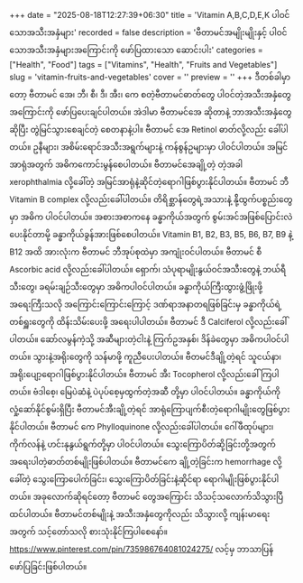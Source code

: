 +++
date = "2025-08-18T12:27:39+06:30"
title = 'Vitamin A,B,C,D,E,K ပါဝင်သောအသီးအနှံများ'
recorded = false
description = 'ဗီတာမင်အမျိုးမျိုးနှင့် ပါဝင်သောအသီးအနှံများအကြောင်းကို ဖော်ပြထားသော ဆောင်းပါး'
categories = ["Health", "Food"]
tags = ["Vitamins", "Health", "Fruits and Vegetables"]
slug = 'vitamin-fruits-and-vegetables'
cover = ''
preview = ''
+++
ဒီတစ်ခါမှာတော့ ဗီတာမင် အေ၊ ဘီ၊ စီ၊ ဒီ၊ အီး၊ ကေ စတဲ့ဗီတာမင်ဓာတ်တွေ ပါဝင်တဲ့အသီးအနှံတွေ အကြောင်းကို ဖော်ပြပေးချင်ပါတယ်။ အဲဒါမာ ဗီတာမင်အေ ဆိုတာနဲ့ ဘာအသီးအနှံတွေဆိုပြီး တွဲမြင်သွားစေချင်တဲ့ စေတနာနဲ့ပါ။
ဗီတာမင် အေ
Retinol ဓာတ်လို့လည်း ခေါ်ပါတယ်။ ဥနီများ၊ အစိမ်းရောင်အသီးအရွက်များနဲ့ ကန်စွန်ဥများမှာ ပါဝင်ပါတယ်။ အမြင်အာရုံအတွက် အဓိကကောင်းမွန်စေပါတယ်။ ဗီတာမင်အေချို့တဲ့ တဲ့အခါ
xerophthalmia လို့ခေါ်တဲ့ အမြင်အာရုံနဲ့ဆိုင်တဲ့ရောဂါဖြစ်ပွားနိုင်ပါတယ်။
ဗီတာမင် ဘီ
Vitamin B complex လို့လည်းခေါ်ပါတယ်။ တိရိစ္ဆာန်တွေရဲ့အသားနဲ့ နို့်ထွက်ပစ္စည်းတွေမှာ အဓိက ပါဝင်ပါတယ်။ အစားအစာကနေ ခန္ဓာကိုယ်အတွက် စွမ်းအင်အဖြစ်ပြောင်းလဲပေးနိုင်တာမို့ ခန္ဓာကိုယ်ခွန်အားဖြစ်စေပါတယ်။ Vitamin B1, B2, B3, B5, B6, B7, B9 နဲ့ B12 အထိ အားလုံးက ဗီတာမင် ဘီအုပ်စုထဲမှာ အကျုံးဝင်ပါတယ်။
ဗီတာမင် စီ
Ascorbic acid လို့လည်းခေါ်ပါတယ်။ ရှောက်၊ သံပုရာမျိုးနွယ်ဝင်အသီးတွေနဲ့ ဘယ်ရီသီးတွေ၊ ခရမ်းချဉ်သီးတွေမှာ အဓိကပါဝင်ပါတယ်။ ခန္ဓာကိုယ်ကြီးထွားဖွံ့ဖြိုးဖို့အရေးကြီးသလို အကြောင်းကြောင်းကြောင့် ဒဏ်ရာအနာတရဖြစ်ခြင်းမှ ခန္ဓာကိုယ်ရဲ့ တစ်ရှူးတွေကို ထိန်းသိမ်းပေးဖို့ အရေးပါပါတယ်။
ဗီတာမင် ဒီ
Calciferol လို့လည်းခေါ်ပါတယ်။ ဆော်လမွန်ကဲ့သို့ အဆီများတဲ့ငါးနဲ့ ကြက်ဥအနှစ်၊ ဒိန်ခဲတွေမှာ အဓိကပါဝင်ပါတယ်။ သွားနဲ့အရိုးတွေကို သန်မာဖို့ ကူညီပေးပါတယ်။ ဗီတမင်ဒီချို့တဲ့ရင် သူငယ်နာ၊ အရိုးပျော့ရောဂါဖြစ်ပွားနိုင်ပါတယ်။
ဗီတာမင် အီး
Tocopherol လို့လည်းခေါ်ကြပါတယ်။ ဗံဒါစေ့၊ မြေပဲဆံနဲ့ ပဲပုပ်စေ့မှထွက်တဲ့အဆီ တို့မှာ ပါဝင်ပါတယ်။ ခန္ဓာကိုယ်ကို လှုံ့ဆော်နိုင်စွမ်းရှိပြီး ဗီတာမင်အီးချို့တဲ့ရင် အာရုံကြောပျက်စီးတဲ့ရောဂါမျိုးတွေဖြစ်ပွားနိုင်ပါတယ်။
ဗီတာမင် ကေ
Phylloquinone လို့လည်းခေါ်ပါတယ်။ ဂေါ်ဖီထုပ်များ၊ ကိုက်လန်နဲ့ ဟင်းနုနွယ်ရွက်တို့မှာ ပါဝင်ပါတယ်။ သွေးကြောပိတ်ဆို့ခြင်းတို့အတွက် အရေးပါတဲ့ဓာတ်တစ်မျိုးဖြစ်ပါတယ်။ ဗီတာမင်ကေ ချို့တဲ့ခြင်းက hemorrhage လို့ခေါ်တဲ့ သွေးကြောပေါက်ခြင်း၊ သွေးကြောပိတ်ခြင်းနဲ့ဆိုင်ရာ ရောဂါမျိုးဖြစ်ပွားနိုင်ပါတယ်။
အခုလောက်ဆိုရင်တော့ ဗီတာမင် တွေအကြောင်း သိသင့်သလောက်သိသွားပြီထင်ပါတယ်။ ဗီတာမင်တစ်မျိုးနဲ့ အသီးအနှံတွေကိုလည်း သိသွားလို့ ကျန်းမာရေးအတွက် သင့်တော်သလို စားသုံးနိုင်ကြပါစေနော်။
https://www.pinterest.com/pin/735986764081024275/ လင့်မှ ဘာသာပြန်ဖော်ပြခြင်းဖြစ်ပါတယ်။
